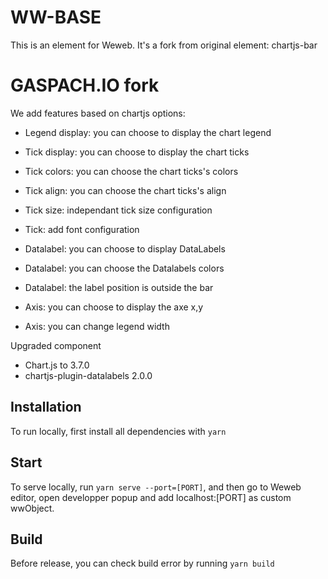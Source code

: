 # WW-BASE

This is an element for Weweb. It's a fork from original element: chartjs-bar

# GASPACH.IO fork

We add features based on chartjs options:

- Legend display: you can choose to display the chart legend

- Tick display: you can choose to display the chart ticks

- Tick colors: you can choose the chart ticks's colors

- Tick align: you can choose the chart ticks's align

- Tick size: independant tick size configuration 

- Tick: add font configuration

- Datalabel: you can choose to display DataLabels

- Datalabel: you can choose the Datalabels colors

- Datalabel: the label position is outside the bar

- Axis: you can choose to display the axe x,y

- Axis: you can change legend width



Upgraded component

- Chart.js to 3.7.0
- chartjs-plugin-datalabels 2.0.0 



## Installation

To run locally, first install all dependencies with `yarn`

## Start

To serve locally, run `yarn serve --port=[PORT]`, and then go to Weweb editor, open developper popup and add localhost:[PORT] as custom wwObject.

## Build

Before release, you can check build error by running `yarn build`
